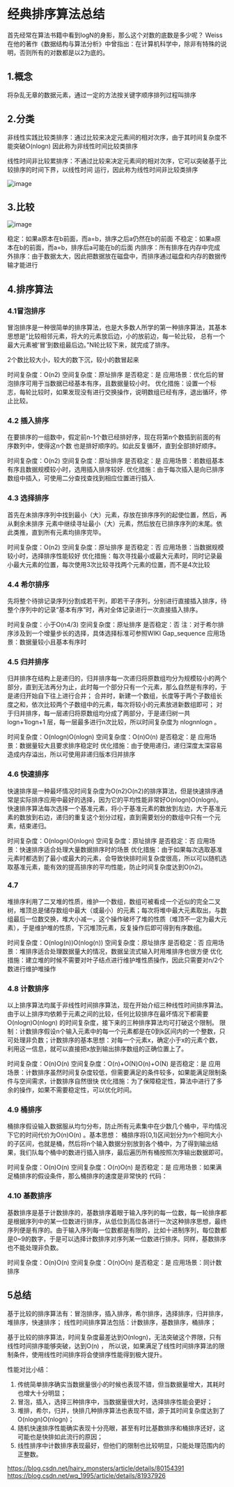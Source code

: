 # 经典排序算法总结

首先经常在算法书籍中看到logN的身影，那么这个对数的底数是多少呢？
Weiss 在他的著作《数据结构与算法分析》中曾指出：在计算机科学中，除非有特殊的说明，否则所有的对数都是以2为底的。


## 1.概念

将杂乱无章的数据元素，通过一定的方法按关键字顺序排列过程叫排序


## 2.分类
	
非线性实践比较类排序：通过比较来决定元素间的相对次序，由于其时间复杂度不能突破O(nlogn)
因此称为非线性时间比较类排序

线性时间非比较累排序：不通过比较来决定元素间的相对次序，它可以突破基于比较排序的时间下界，以线性时间
运行，因此称为线性时间非比较类排序

![image](https://github.com/williamzhang11/fastAlgorithm/blob/master/src/main/java/com/xiu/fastTech/classicsortsummary/image/sortalg.jpg)

## 3.比较

![image](https://github.com/williamzhang11/fastAlgorithm/blob/master/src/main/java/com/xiu/fastTech/classicsortsummary/image/sortcompare.jpg)

稳定：如果a原本在b前面，而a=b，排序之后a仍然在b的前面
不稳定：如果a原本在b的前面，而a=b，排序后a可能在b的后面
内排序：所有排序在内存中完成
外排序：由于数据太大，因此把数据放在磁盘中，而排序通过磁盘和内存的数据传输才能进行

## 4.排序算法

### 4.1冒泡排序

冒泡排序是一种很简单的排序算法，也是大多数人所学的第一种排序算法，其基本思想是“比较相邻元素，将大的元素放后边，小的放前边，每一轮比较，
总有一个最大元素被‘冒’到数组最后边。”N轮比较下来，就完成了排序。


2个数比较大小，较大的数下沉，较小的数冒起来

时间复杂度：O(n2)
空间复杂度：原址排序
是否稳定：是
应用场景：优化后的冒泡排序可用于当数据已经基本有序，且数据量较小时。
优化措施：设置一个标志，每轮比较时，如果发现没有进行交换操作，说明数组已经有序，退出循环，停止比较。

### 4.2 插入排序

在要排序的一组数中，假定前n-1个数已经排好序，现在将第n个数插到前面的有序数列中，使得这n个数
也是排好顺序的。如此反复循环，直到全部排好顺序。

时间复杂度：O(n2)
空间复杂度：原址排序
是否稳定：是
应用场景：若数组基本有序且数据规模较小时，选用插入排序较好.
优化措施：由于每次插入是向已排序数组中插入，可使用二分查找查找到相应位置进行插入.


### 4.3 选择排序

首先在未排序序列中找到最小（大）元素，存放在排序序列的起使位置，然后，再从剩余未排序
元素中继续寻址最小（大）元素，然后放在已排序序列的末尾。依此类推，直到所有元素均排序完毕。

时间复杂度：O(n2)
空间复杂度：原址排序
是否稳定：否
应用场景：当数据规模较小时，选择排序性能较好
优化措施：每次寻找最小或最大元素时，同时记录最小最大元素的位置，每次使用3次比较寻找两个元素的位置，而不是4次比较


### 4.4 希尔排序

先将整个待排记录序列分割成若干列，即若干子序列，分别进行直接插入排序，待整个序列中的记录“基本有序”时，再对全体记录进行一次直接插入排序。

时间复杂度：小于O(n4/3)
空间复杂度：原址排序
是否稳定：否
注：对于希尔排序涉及到一个增量步长的选择，具体选择标准可参照WIKI Gap_sequence
应用场景：数据量较小且基本有序时

### 4.5 归并排序

归并排序在结构上是递归的，归并排序每一次递归将原数组均分为规模较小的两个部分，直到无法再分为止，此时每一个部分只有一个元素，那么自然是有序的，于是递归开始自下往上进行合并； 
合并时，新建一个数组，长度等于两个子数组长度之和，依次比较两个子数组中的元素，每次将较小的元素放进新数组即可； 
对于归并排序，每一层递归将原数组均分成了两部分，于是递归树一共logn+1logn+1 层，每一层最多进行n次比较，所以时间复杂度为 nlognnlogn 。

时间复杂度：O(nlogn)O(nlogn)
空间复杂度：O(n)O(n)
是否稳定：是
应用场景：数据量较大且要求排序稳定时
优化措施：由于使用递归，递归深度太深容易造成内存溢出，所以可使用非递归版本归并排序


### 4.6 快速排序

快速排序是一种最坏情况时间复杂度为O(n2)O(n2)的排序算法，但是快速排序通常是实际排序应用中最好的选择，因为它的平均性能非常好O(nlogn)O(nlogn)。 
快速排序算法每次选择一个基准元素，将小于基准元素的数放到左边，大于基准元素的数放到右边，递归的重复这个划分过程，直到需要划分的数组中只有一个元素，结束递归。

时间复杂度：O(nlogn)O(nlogn)
空间复杂度：原址排序
是否稳定：否
应用场景：快速排序适合处理大量数据排序时的场景
优化措施：由于如果每次选取基准元素时都选到了最小或最大的元素，会导致快排时间复杂度很高，所以可以随机选取基准元素，能有效的提高排序的平均性能，防止时间复杂度达到O(n2)。

### 4.7

堆排序利用了二叉堆的性质，维护一个数组，数组可被看成一个近似的完全二叉树，堆顶总是储存数组中最大（或最小）的元素；每次将堆中最大元素取出，与数组最后一位数交换，堆大小减一，这个操作破坏了堆的性质（堆顶不一定为最大元素），于是维护堆的性质，下沉堆顶元素，反复操作后即可得到有序数组。

时间复杂度：O(nlog(n))O(nlog(n))
空间复杂度：原址排序
是否稳定：否
应用场景：堆排序适合处理数据量大的情况，数据呈流式输入时用堆排序也很方便
优化措施：建立堆的时候不需要对叶子结点进行维护堆性质操作，因此只需要对n/2个数进行维护堆操作

### 4.8 计数排序

以上排序算法均属于非线性时间排序算法，现在开始介绍三种线性时间排序算法。由于以上排序均依赖于元素之间的比较，任何比较排序在最坏情况下都需要O(nlogn)O(nlogn) 的时间复杂度，接下来的三种排序算法均可打破这个限制。 
限制：计数排序假设n个输入元素中的每一个元素都是在0到k区间内的一个整数，只可处理非负数；计数排序的基本思想：对每一个元素x，确定小于x的元素个数，利用这一信息，就可以直接把x放到输出排序数组的正确位置上了。

时间复杂度：O(n)O(n)
空间复杂度：O(n)+O(N)O(n)+O(N)
是否稳定：是
应用场景：计数排序虽然时间复杂度较低，但需要满足的条件较多，如果能满足限制条件与空间需求，计数排序自然很快
优化措施：为了保障稳定性，算法中进行了多余的操作，如果不需要稳定性，可以优化时间。

### 4.9 桶排序

桶排序假设输入数据服从均匀分布，防止所有元素集中在少数几个桶中，平均情况下它的时间代价为O(n)O(n) 。基本思想： 桶排序将[0,1)区间划分为n个相同大小的子区间，也就是桶，然后将n个输入数据分别放到各个桶中，为了得到输出结果，我们队每个桶中的数进行插入排序，最后遍历所有桶按照次序输出数据即可。

时间复杂度：O(n)O(n)
空间复杂度：O(n)O(n)
是否稳定：是
应用场景：如果满足桶排序的假设条件，那么桶排序的速度是非常快的
代码：

### 4.10 基数排序

基数排序是基于计数排序的，基数排序着眼于输入序列的每一位数，每一轮排序都是根据序列中的某一位数进行排序，从低位到高位各进行一次这种排序思想，最终序列便是有序的。由于输入序列每一位数都是有限的，比如十进制序列，每位数都是0~9的数字，于是可以选择计数排序对序列某一位数进行排序。同样，基数排序也不能处理非负数。

时间复杂度：O(n)O(n)
空间复杂度：O(n)O(n)
是否稳定：是
应用场景：同计数排序

## 5总结

基于比较的排序算法有：冒泡排序，插入排序，希尔排序，选择排序，归并排序，堆排序，快速排序； 
线性时间排序算法包括：计数排序，基数排序，桶排序；

基于比较的排序算法，时间复杂度最差达到O(nlogn)，无法突破这个界限，只有线性时间排序能够突破，达到O(n) ，
所以说，如果满足了线性时间排序算法的限制条件，使用线性时间排序将会使排序性能得到极大提升。 


性能对比小结： 
1. 传统简单排序确实当数据量很小的时候也表现不错，但当数据量增大，其耗时也增大十分明显； 
2. 冒泡，插入，选择三种排序中，当数据量很大时，选择排序性能会更好； 
3. 堆排，希尔，归并，快排几种排序算法也表现不错，源于其时间复杂度达到了O(nlogn)O(nlogn)； 
4. 随机快速排序性能确实表现十分亮眼，甚至有时比基数排序和桶排序还好，这可能也是快排如此流行的原因； 
5. 线性排序中计数排序表现最好，但他们的限制也比较明显，只能处理范围内的正整数。



https://blog.csdn.net/hairy_monsters/article/details/80154391 
https://blog.csdn.net/wq_1995/article/details/81937926





































